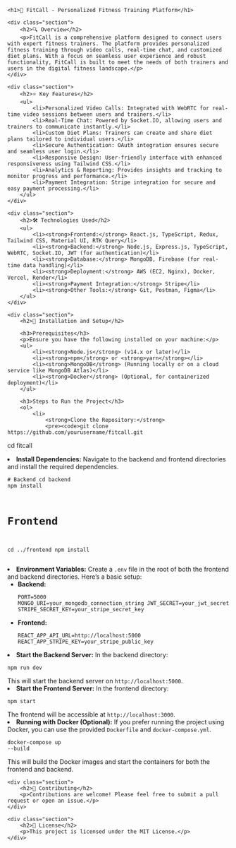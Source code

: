 

    <h1>💪 FitCall - Personalized Fitness Training Platform</h1>

    <div class="section">
        <h2>🔍 Overview</h2>
        <p>FitCall is a comprehensive platform designed to connect users with expert fitness trainers. The platform provides personalized fitness training through video calls, real-time chat, and customized diet plans. With a focus on seamless user experience and robust functionality, FitCall is built to meet the needs of both trainers and users in the digital fitness landscape.</p>
    </div>

    <div class="section">
        <h2>⭐ Key Features</h2>
        <ul>
            <li>Personalized Video Calls: Integrated with WebRTC for real-time video sessions between users and trainers.</li>
            <li>Real-Time Chat: Powered by Socket.IO, allowing users and trainers to communicate instantly.</li>
            <li>Custom Diet Plans: Trainers can create and share diet plans tailored to individual users.</li>
            <li>Secure Authentication: OAuth integration ensures secure and seamless user login.</li>
            <li>Responsive Design: User-friendly interface with enhanced responsiveness using Tailwind CSS.</li>
            <li>Analytics & Reporting: Provides insights and tracking to monitor progress and performance.</li>
            <li>Payment Integration: Stripe integration for secure and easy payment processing.</li>
        </ul>
    </div>

    <div class="section">
        <h2>🛠️ Technologies Used</h2>
        <ul>
            <li><strong>Frontend:</strong> React.js, TypeScript, Redux, Tailwind CSS, Material UI, RTK Query</li>
            <li><strong>Backend:</strong> Node.js, Express.js, TypeScript, WebRTC, Socket.IO, JWT (for authentication)</li>
            <li><strong>Database:</strong> MongoDB, Firebase (for real-time data handling)</li>
            <li><strong>Deployment:</strong> AWS (EC2, Nginx), Docker, Vercel, Render</li>
            <li><strong>Payment Integration:</strong> Stripe</li>
            <li><strong>Other Tools:</strong> Git, Postman, Figma</li>
        </ul>
    </div>

    <div class="section">
        <h2>🚀 Installation and Setup</h2>

        <h3>Prerequisites</h3>
        <p>Ensure you have the following installed on your machine:</p>
        <ul>
            <li><strong>Node.js</strong> (v14.x or later)</li>
            <li><strong>npm</strong> or <strong>yarn</strong></li>
            <li><strong>MongoDB</strong> (Running locally or on a cloud service like MongoDB Atlas)</li>
            <li><strong>Docker</strong> (Optional, for containerized deployment)</li>
        </ul>

        <h3>Steps to Run the Project</h3>
        <ol>
            <li>
                <strong>Clone the Repository:</strong>
                <pre><code>git clone https://github.com/yourusername/fitcall.git
cd fitcall</code></pre>
            </li>
            <li>
                <strong>Install Dependencies:</strong> Navigate to the backend and frontend directories and install the required dependencies.
                <pre><code># Backend
cd backend
npm install

# Frontend
cd ../frontend
npm install</code></pre>
            </li>
            <li>
                <strong>Environment Variables:</strong> Create a <code>.env</code> file in the root of both the frontend and backend directories. Here’s a basic setup:
                <ul>
                    <li><strong>Backend:</strong>
                        <pre><code>PORT=5000
MONGO_URI=your_mongodb_connection_string
JWT_SECRET=your_jwt_secret
STRIPE_SECRET_KEY=your_stripe_secret_key</code></pre>
                    </li>
                    <li><strong>Frontend:</strong>
                        <pre><code>REACT_APP_API_URL=http://localhost:5000
REACT_APP_STRIPE_KEY=your_stripe_public_key</code></pre>
                    </li>
                </ul>
            </li>
            <li>
                <strong>Start the Backend Server:</strong> In the backend directory:
                <pre><code>npm run dev</code></pre>
                This will start the backend server on <code>http://localhost:5000</code>.
            </li>
            <li>
                <strong>Start the Frontend Server:</strong> In the frontend directory:
                <pre><code>npm start</code></pre>
                The frontend will be accessible at <code>http://localhost:3000</code>.
            </li>
            <li>
                <strong>Running with Docker (Optional):</strong> If you prefer running the project using Docker, you can use the provided <code>Dockerfile</code> and <code>docker-compose.yml</code>.
                <pre><code>docker-compose up --build</code></pre>
                This will build the Docker images and start the containers for both the frontend and backend.
            </li>
        </ol>
    </div>

    <div class="section">
        <h2>🤝 Contributing</h2>
        <p>Contributions are welcome! Please feel free to submit a pull request or open an issue.</p>
    </div>

    <div class="section">
        <h2>📄 License</h2>
        <p>This project is licensed under the MIT License.</p>
    </div>


